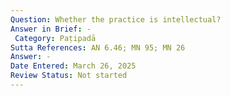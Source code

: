 ```yaml
---
Question: Whether the practice is intellectual?
Answer in Brief: -
 Category: Paṭipadā
Sutta References: AN 6.46; MN 95; MN 26
Answer: -
Date Entered: March 26, 2025
Review Status: Not started
---
```

